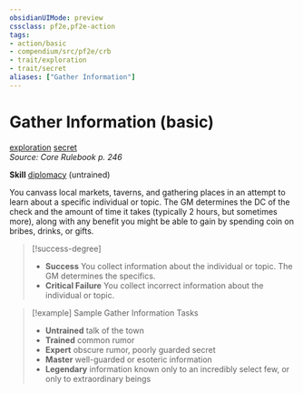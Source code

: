```yaml
---
obsidianUIMode: preview
cssclass: pf2e,pf2e-action
tags:
- action/basic
- compendium/src/pf2e/crb
- trait/exploration
- trait/secret
aliases: ["Gather Information"]
---
```

# Gather Information (basic)
[exploration](/rules/traits/exploration.md)  [secret](/rules/traits/secret.md)  
*Source: Core Rulebook p. 246*  

**Skill** [diplomacy](/compendium/skills.md#Diplomacy) (untrained)

You canvass local markets, taverns, and gathering places in an attempt to learn about a specific individual or topic. The GM determines the DC of the check and the amount of time it takes (typically 2 hours, but sometimes more), along with any benefit you might be able to gain by spending coin on bribes, drinks, or gifts.

> [!success-degree] 
> - **Success** You collect information about the individual or topic. The GM determines the specifics.
> - **Critical Failure** You collect incorrect information about the individual or topic.

> [!example] Sample Gather Information Tasks
> 
> - **Untrained** talk of the town
> - **Trained** common rumor
> - **Expert** obscure rumor, poorly guarded secret
> - **Master** well-guarded or esoteric information
> - **Legendary** information known only to an incredibly select few, or only to extraordinary beings